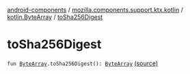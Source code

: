 [android-components](../../index.md) / [mozilla.components.support.ktx.kotlin](../index.md) / [kotlin.ByteArray](index.md) / [toSha256Digest](./to-sha256-digest.md)

# toSha256Digest

`fun `[`ByteArray`](https://kotlinlang.org/api/latest/jvm/stdlib/kotlin/-byte-array/index.html)`.toSha256Digest(): `[`ByteArray`](https://kotlinlang.org/api/latest/jvm/stdlib/kotlin/-byte-array/index.html) [(source)](https://github.com/mozilla-mobile/android-components/blob/master/components/support/ktx/src/main/java/mozilla/components/support/ktx/kotlin/ByteArray.kt#L59)